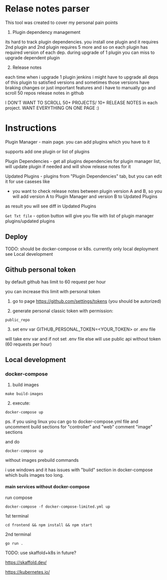 # Relase notes parser

This tool was created to cover my personal pain points

1) Plugin dependency management

its hard to track plugin dependencies. you install one plugin and it requires 2nd plugin and 2nd plugin requires 5 more and so on
each plugin has required version of each dep.
during upgrade of 1 plugin you can miss to upgrade dependent plugin

2) Release notes

each time when i upgrade 1 plugin jenkins i might have to upgrade all deps of this plugin to satisfied versions
and sometimes those versions have braking changes or just important features and i have to manually go and scroll 50 repos release notes in github

I DON'T WANT TO SCROLL 50+ PROJECTS/ 10+ RELEASE NOTES in each project. WANT EVERYTHING ON ONE PAGE :)


# Instructions


Plugin Manager - main page. you can add plugins which you have to it

supports add one plugin or list of plugins

Plugin Dependencies - get all plugins dependencies for plugin manager list,
will update plugin if needed and will show release notes for it

Updated Plugins - plugins from "Plugin Dependencies" tab, but you can edit it for use caseses like

* you want to check release notes between plugin version A and B, so you will add version A to Plugin Manager and version B to Updated Plugins

as result you will see diff in Updated Plugins

`Get Txt file` - option button will give you file with list of plugin manager plugins/updated plugins

## Deploy

TODO: should be docker-compose or k8s. currently only local deployment see Local development

## Github personal token

by default github has limit to 60 request per hour

you can increase this limit with personal token

1. go to page https://github.com/settings/tokens (you should be autorized)

2. generate personal classic token with permission:
```
public_repo
```
3. set env var GITHUB_PERSONAL_TOKEN=<YOUR_TOKEN> or .env file

will take env var and if not set .env file else will use public api without token (60 requests per hour)

## Local development


### docker-compose
1) build images
```
make build-images
```
2) execute:
```
docker-compose up
```

ps. if you using linux you can go to docker-compose.yml file and
uncomment build sections for "controller" and "web"
comment "image" sections

and do
```
docker-compose up
```
without images prebuild commands

i use windows and it has issues with "build" section in docker-compose which buils images too long.

#### main services without docker-compose

run compose
```
docker-compose -f docker-compose-limited.yml up
```

1st terminal

```
cd frontend && npm install && npm start
```

2nd terminal

```
go run .
```

TODO: use skaffold+k8s in future?

https://skaffold.dev/

https://kubernetes.io/



